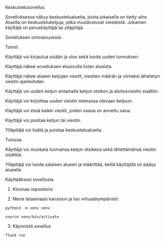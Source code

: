 Keskustelusovellus

Sovelluksessa näkyy keskustelualueita, joista jokaisella on tietty aihe. Alueilla on keskusteluketjuja, jotka muodostuvat viesteistä. Jokainen käyttäjä on peruskäyttäjä tai ylläpitäjä.

Sovelluksen ominaisuuksia:

Toimii: 

Käyttäjä voi kirjautua sisään ja ulos sekä luoda uuden tunnuksen.

Käyttäjä näkee sovelluksen etusivulla listan alueista.

Käyttäjä näkee alueen ketjujen viestit, viestien määrän ja viimeksi lähetetyn viestin ajankohdan. 

Käyttäjä voi uuden ketjun antamalla ketjun otsikon ja aloitusviestin sisällön.

Käyttäjä voi kirjoittaa uuden viestin olemassa olevaan ketjuun.

Käyttäjä voi etsiä kaikki viestit, joiden osana on annettu sana.

Käyttäjä voi poistaa ketjun tai viestin.

Ylläpitäjä voi lisätä ja poistaa keskustelualueita.

Tulossa:

Käyttäjä voi muokata luomansa ketjun otsikkoa sekä lähettämänsä viestin sisältöä. 

Ylläpitäjä voi luoda salaisen alueen ja määrittää, keillä käyttäjillä on pääsy alueelle.

Käyttääksesi sovellusta 

1. Kloonaa repositorio

2. Mene lataamaasi kansioon ja luo virtuaaliympäristö: 
```
python3 -m venv venv
```
```
source venv/bin/activate
```

3. Käynnistä sovellus 
```
flask run
```